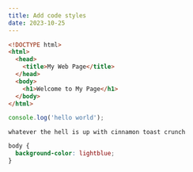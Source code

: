 ```yaml
---
title: Add code styles
date: 2023-10-25
---
```

```html
<!DOCTYPE html>
<html>
  <head>
    <title>My Web Page</title>
  </head>
  <body>
    <h1>Welcome to My Page</h1>
  </body>
</html>
```

```js
console.log('hello world');
```

`whatever the hell is up with cinnamon toast crunch`

```css
body {
  background-color: lightblue;
}
```
